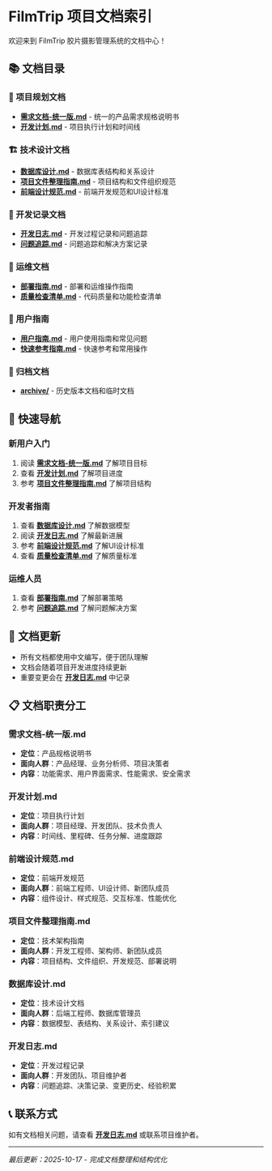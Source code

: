 # FilmTrip 项目文档索引

欢迎来到 FilmTrip 胶片摄影管理系统的文档中心！

## 📚 文档目录

### 🚀 项目规划文档
- **[需求文档-统一版.md](./需求文档-统一版.md)** - 统一的产品需求规格说明书
- **[开发计划.md](./开发计划.md)** - 项目执行计划和时间线

### 🏗️ 技术设计文档
- **[数据库设计.md](./数据库设计.md)** - 数据库表结构和关系设计
- **[项目文件整理指南.md](./项目文件整理指南.md)** - 项目结构和文件组织规范
- **[前端设计规范.md](./前端设计规范.md)** - 前端开发规范和UI设计标准

### 📝 开发记录文档
- **[开发日志.md](./开发日志.md)** - 开发过程记录和问题追踪
- **[问题追踪.md](./问题追踪.md)** - 问题追踪和解决方案记录

### 🔧 运维文档
- **[部署指南.md](./部署指南.md)** - 部署和运维操作指南
- **[质量检查清单.md](./质量检查清单.md)** - 代码质量和功能检查清单

### 📖 用户指南
- **[用户指南.md](./用户指南.md)** - 用户使用指南和常见问题
- **[快速参考指南.md](./快速参考指南.md)** - 快速参考和常用操作

### 📁 归档文档
- **[archive/](./archive/)** - 历史版本文档和临时文档

## 🎯 快速导航

### 新用户入门
1. 阅读 **[需求文档-统一版.md](./需求文档-统一版.md)** 了解项目目标
2. 查看 **[开发计划.md](./开发计划.md)** 了解项目进度
3. 参考 **[项目文件整理指南.md](./项目文件整理指南.md)** 了解项目结构

### 开发者指南
1. 查看 **[数据库设计.md](./数据库设计.md)** 了解数据模型
2. 阅读 **[开发日志.md](./开发日志.md)** 了解最新进展
3. 参考 **[前端设计规范.md](./前端设计规范.md)** 了解UI设计标准
4. 查看 **[质量检查清单.md](./质量检查清单.md)** 了解质量标准

### 运维人员
1. 查看 **[部署指南.md](./部署指南.md)** 了解部署策略
2. 参考 **[问题追踪.md](./问题追踪.md)** 了解问题解决方案

## 🔄 文档更新

- 所有文档都使用中文编写，便于团队理解
- 文档会随着项目开发进度持续更新
- 重要变更会在 **[开发日志.md](./开发日志.md)** 中记录

## 📋 文档职责分工

### 需求文档-统一版.md
- **定位**：产品规格说明书
- **面向人群**：产品经理、业务分析师、项目决策者
- **内容**：功能需求、用户界面需求、性能需求、安全需求

### 开发计划.md
- **定位**：项目执行计划
- **面向人群**：项目经理、开发团队、技术负责人
- **内容**：时间线、里程碑、任务分解、进度跟踪

### 前端设计规范.md
- **定位**：前端开发规范
- **面向人群**：前端工程师、UI设计师、新团队成员
- **内容**：组件设计、样式规范、交互标准、性能优化

### 项目文件整理指南.md
- **定位**：技术架构指南
- **面向人群**：开发工程师、架构师、新团队成员
- **内容**：项目结构、文件组织、开发规范、部署说明

### 数据库设计.md
- **定位**：技术设计文档
- **面向人群**：后端工程师、数据库管理员
- **内容**：数据模型、表结构、关系设计、索引建议

### 开发日志.md
- **定位**：开发过程记录
- **面向人群**：开发团队、项目维护者
- **内容**：问题追踪、决策记录、变更历史、经验积累

## 📞 联系方式

如有文档相关问题，请查看 **[开发日志.md](./开发日志.md)** 或联系项目维护者。

---

*最后更新：2025-10-17 - 完成文档整理和结构优化*